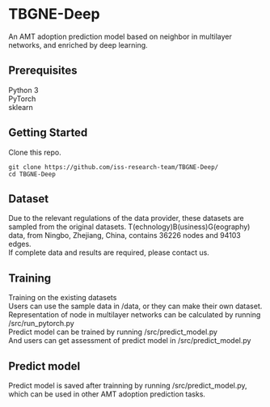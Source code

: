 # TBGNE-Deep
An AMT adoption prediction model based on neighbor in multilayer networks, and enriched by deep learning. 
## Prerequisites 
Python 3  
PyTorch  
sklearn  
## Getting Started 
Clone this repo.  
```
git clone https://github.com/iss-research-team/TBGNE-Deep/  
cd TBGNE-Deep  
```
## Dataset  
Due to the relevant regulations of the data provider, these datasets are sampled from the original datasets. 
T(echnology)B(usiness)G(eography) data, from Ningbo, Zhejiang, China, contains 36226 nodes and 94103 edges.  
If complete data and results are required, please contact us.  
## Training  
Training on the existing datasets  
Users can use the sample data in /data, or they can make their own dataset.  
Representation of node in multilayer networks can be calculated by running /src/run_pytorch.py  
Predict model can be trained by running /src/predict_model.py  
And users can get assessment of predict model in /src/predict_model.py  
## Predict model
Predict model is saved after trainning by running /src/predict_model.py, which can be used in other AMT adoption prediction tasks. 
 
